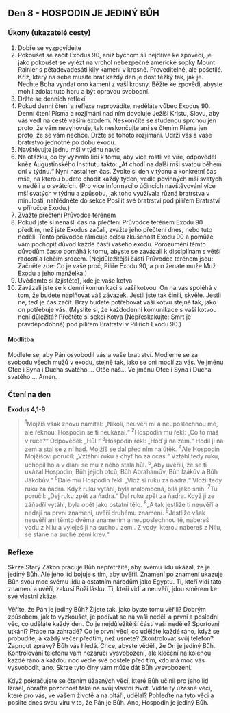 

## Den 8 - HOSPODIN JE JEDINÝ BŮH
### Úkony (ukazatelé cesty)
1. Dobře se vyzpovídejte
1. Pokoušet se začít Exodus 90, aniž bychom šli nejdříve ke zpovědi, je jako pokoušet se vylézt na vrchol nebezpečné americké sopky Mount Rainier s pětadevadesáti kily kamení v krosně. Proveditelné, ale pošetilé. Kříž, který na sebe musíte brát každý den je dost těžký tak, jak je. Nechte Boha vyndat ono kamení z vaší krosny. Běžte ke zpovědi, abyste mohli zdolat tuto horu a být opravdu svobodní.
2. Držte se denních reflexí
1. Pokud denní čtení a reflexe neprovádíte, neděláte vůbec Exodus 90. Denní čtení Písma a rozjímání nad ním dovoluje Ježíši Kristu, Slovu, aby vás vedl na cestě vaším exodem. Neskončíte se studenou sprchou jen proto, že vám nevyhovuje, tak neskončujte ani se čtením Písma jen proto, že se vám nechce. Držte se tohoto rozjímání. Udrží vás a vaše bratrstvo jednotné po dobu exodu.
3. Navštěvujte jednu mši v týdnu navíc
1. Na otázku, co by vyzvalo lidi k tomu, aby více rostli ve víře, odpověděl kněz Augustinského Institutu takto: „Ať chodí na další mši svatou během dní v týdnu.“ Nyní nastal ten čas. Zvolte si den v týdnu a konkrétní čas mše, na kterou budete chodit každý týden, vedle povinných mší svatých v neděli a o svátcích. (Pro více informací o účincích navštěvování více mší svatých v týdnu a způsobu, jak toho využívala různá bratrstva v minulosti, nahlédněte do sekce Posílit své bratrství pod pilířem Bratrství v příručce Exodu.)
4. Zvažte přečtení Průvodce terénem
1. Pokud jste si nenašli čas na přečtení Průvodce terénem Exodu 90 předtím, než jste Exodus začali, zvažte jeho přečtení dnes, nebo tuto neděli. Tento průvodce rámcuje celou zkušenost Exodu 90 a pomůže vám pochopit důvod každé části vašeho exodu. Porozumění těmto důvodům často pomáhá k tomu, abyste se zavázali k disciplínám s větší radostí a lehčím srdcem. (Nejdůležitější části Průvodce terénem jsou: Začněte zde: Co je vaše proč, Pilíře Exodu 90, a pro ženaté muže Muž Exodu a jeho manželka.)
5. Uvědomte si (zjistěte), kde je vaše kotva
1. Zavázali jste se k denní komunikaci s vaší kotvou. On na vás spoléhá v tom, že budete naplňovat váš závazek. Jestli jste tak činili, skvěle. Jestli ne, teď je čas začít. Brzy budete potřebovat vaši kotvu stejně tak, jako on potřebuje vás. (Myslíte si, že každodenní komunikace s vaší kotvou není důležitá? Přečtěte si sekci Kotva (Nepřeskakujte: Smrt je pravděpodobná) pod pilířem Bratrství v Pilířích Exodu 90.)

#### Modlitba
Modlete se, aby Pán osvobodil vás a vaše bratrství.
Modleme se za svobodu všech mužů v exodu, stejně tak, jako se oni modlí za vás.
Ve jménu Otce i Syna i Ducha svatého … Otče náš… Ve jménu Otce i Syna i Ducha svatého … Amen.
### Čtení na den
**Exodus 4,1-9** 
 
> <sup>1</sup>Mojžíš však znovu namítal: „Nikoli, neuvěří mi a neuposlechnou mě, ale řeknou: Hospodin se ti neukázal.“
> <sup>2</sup>Hospodin mu řekl: „Co to máš v ruce?“ Odpověděl: „Hůl.“
> <sup>3</sup>Hospodin řekl: „Hoď ji na zem.“ Hodil ji na zem a stal se z ní had. Mojžíš se dal před ním na útěk.
> <sup>4</sup>Ale Hospodin Mojžíšovi poručil: „Vztáhni ruku a chyť ho za ocas.“ Vztáhl tedy ruku, uchopil ho a v dlani se mu z něho stala hůl.
> <sup>5</sup>„Aby uvěřili, že se ti ukázal Hospodin, Bůh jejich otců, Bůh Abrahamův, Bůh Izákův a Bůh Jákobův.“
> <sup>6</sup>Dále mu Hospodin řekl: „Vlož si ruku za ňadra.“ Vložil tedy ruku za ňadra. Když ruku vytáhl, byla malomocná, bílá jako sníh.
> <sup>7</sup>Tu poručil: „Dej ruku zpět za ňadra.“ Dal ruku zpět za ňadra. Když ji ze záňadří vytáhl, byla opět jako ostatní tělo.
> <sup>8</sup>„A tak jestliže ti neuvěří a nedají na první znamení, uvěří druhému znamení.
> <sup>9</sup>Jestliže však neuvěří ani těmto dvěma znamením a neuposlechnou tě, nabereš vodu z Nilu a vyleješ ji na suchou zemi. Z vody, kterou nabereš z Nilu, se stane na suché zemi krev.“


### Reflexe
Skrze Starý Zákon pracuje Bůh nepřetržitě, aby svému lidu ukázal, že je jediný Bůh. Ale jeho lid bojuje
s tím, aby uvěřil. Znamení po znamení ukazuje Bůh svou moc svému lidu a ostatním národům jako Egyptu.
Ti, kteří vidí tato znamení a uvěří, zakusí Boží lásku. Ti, kteří vidí a neuvěří, jdou směrem ke své vlastní
zkáze.

Věříte, že Pán je jediný Bůh? Žijete tak, jako byste tomu věřili? Dobrým způsobem, jak to vyzkoušet, je
podívat se na vaši neděli a první a poslední věc, co uděláte každý den. Co je nejdůležitější částí vaší neděle?
Sportovní utkání? Práce na zahradě? Co je první věcí, co uděláte každé ráno, když se probudíte, a každý
večer předtím, než usnete? Zkontrolovat svůj telefon? Zapnout zprávy? Bůh vás hledá. Chce, abyste věděli,
že On je jediný Bůh. Kontrolování telefonu vám nezaručí vysvobození, ale klečení na kolenou každé ráno
a každou noc vedle své postele před tím, kdo má moc vás vysvobodit, ano. Skrze tyto činy vám může dát
Bůh vysvobození.

Když pokračujete se čtením úžasných věcí, které Bůh učinil pro jeho lid Izrael, obraťte pozornost také na
svůj vlastní život. Vidíte ty úžasné věci, které pro vás, ve vašem životě a na oltáři, udělal? Pohleďte na tyto
věci a posilte dnes svou víru v to, že Pán je Bůh. Ano, Hospodin je jediný Bůh.


